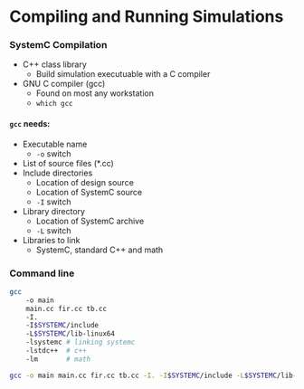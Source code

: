 # Compiling and Running Simulations

### SystemC Compilation
- C++ class library
    - Build simulation executuable with a C compiler
- GNU C compiler (gcc)
    - Found on most any workstation
    - `which gcc`

#### `gcc` needs:
- Executable name
    - `-o` switch
- List of source files (*.cc)
- Include directories
    - Location of design source
    - Location of SystemC source
    - `-I` switch
- Library directory 
    - Location of SystemC archive
    - `-L` switch
- Libraries to link
    - SystemC, standard C++ and math

### Command line
```sh
gcc 
    -o main 
    main.cc fir.cc tb.cc
    -I.
    -I$SYSTEMC/include
    -L$SYSTEMC/lib-linux64
    -lsystemc # linking systemc
    -lstdc++  # c++
    -lm       # math

gcc -o main main.cc fir.cc tb.cc -I. -I$SYSTEMC/include -L$SYSTEMC/lib-linux64 -lsystemc -lstdc++ -lm
```

